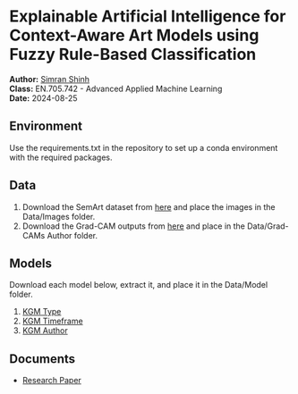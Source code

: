 # Explainable Artificial Intelligence for Context-Aware Art Models using Fuzzy Rule-Based Classification

**Author:** [Simran Shinh](https://www.linkedin.com/in/simran-shinh/)  
**Class:** EN.705.742 - Advanced Applied Machine Learning   
**Date:** 2024-08-25

## Environment
Use the requirements.txt in the repository to set up a conda environment with the required packages.

## Data
1. Download the SemArt dataset from [here](https://noagarcia.github.io/SemArt/) and place the images in the Data/Images folder.
2. Download the Grad-CAM outputs from [here](https://drive.google.com/drive/folders/1s6-zz9EpUuLfpuNNaFPsmupBElN1suYr?usp=sharing) and place in the Data/Grad-CAMs Author folder.

## Models
Download each model below, extract it, and place it in the Data/Model folder.
1. [KGM Type](https://drive.google.com/file/d/1zLdvyy6gSw3ENAhLin6c1-DvnvJ9_CU9/view)
2. [KGM Timeframe](https://drive.google.com/file/d/1QTsNQbQmQFUgRiWiYjvuPQrgtzL89Ynj/view)
3. [KGM Author](https://drive.google.com/file/d/1dFThWHACyX08mBk8lz-4sC8XhF-VMYam/view)

## Documents
- [Research Paper](documents/paper.pdf)
